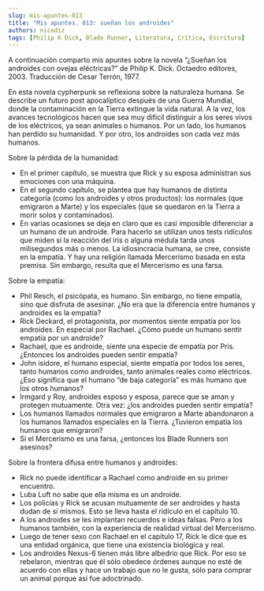 ```yaml
---
slug: mis-apuntes-013
title: "Mis apuntes. 013: sueñan los androides"
authors: nicodiz
tags: [Philip K Dick, Blade Runner, Literatura, Crítica, Escritura]
---
```


A continuación comparto mis apuntes sobre la novela “¿Sueñan los androides con ovejas eléctricas?” de Philip K. Dick. Octaedro editores, 2003. Traducción de Cesar Terrón, 1977.

En esta novela cypherpunk se reflexiona sobre la naturaleza humana. Se describe un futuro post apocalíptico después de una Guerra Mundial, donde la contaminación en la Tierra extingue la vida natural. A la vez, los avances tecnológicos hacen que sea muy difícil distinguir a los seres vivos de los eléctricos, ya sean animales o humanos. Por un lado, los humanos han perdido su humanidad. Y por otro, los androides son cada vez más humanos.

Sobre la pérdida de la humanidad:

- En el primer capítulo, se muestra que Rick y su esposa administran sus emociones con una máquina.
- En el segundo capítulo, se plantea que hay humanos de distinta categoría (como los androides y otros productos): los normales (que emigraron a Marte) y los especiales (que se quedaron en la Tierra a morir solos y contaminados).
- En varias ocasiones se deja en claro que es casi imposible diferenciar a un humano de un androide. Para hacerlo se utilizan unos tests ridículos que miden si la reacción del iris o alguna médula tarda unos milisegundos más o menos. La idiosincracia humana, se cree, consiste en la empatía. Y hay una religión llamada Mercerismo basada en esta premisa. Sin embargo, resulta que el Mercerismo es una farsa.

Sobre la empatía:

- Phil Resch, el psicópata, es humano. Sin embargo, no tiene empatía, sino que disfruta de asesinar. ¿No era que la diferencia entre humanos y androides es la empatía?
- Rick Deckard, el protagonista, por momentos siente empatía por los androides. En especial por Rachael. ¿Cómo puede un humano sentir empatía por un androide?
- Rachael, que es androide, siente una especie de empatía por Pris. ¿Entonces los androides pueden sentir empatía?
- John isidore, el humano especial, siente empatía por todos los seres, tanto humanos como androides, tanto animales reales como eléctricos. ¿Eso significa que el humano “de baja categoría” es más humano que los otros humanos?
- Irmgard y Roy, androides esposo y esposa, parece que se aman y protegen mutuamente. Otra vez: ¿los androides pueden sentir empatía?
- Los humanos llamados normales que emigraron a Marte abandonaron a los humanos llamados especiales en la Tierra. ¿Tuvieron empatía los humanos que emigraron?
- Si el Mercerismo es una farsa, ¿entonces los Blade Runners son asesinos?

Sobre la frontera difusa entre humanos y androides:

- Rick no puede identificar a Rachael como androide en su primer encuentro.
- Luba Luft no sabe que ella misma es un androide.
- Los policías y Rick se acusan mutuamente de ser androides y hasta dudan de sí mismos. Esto se lleva hasta el ridículo en el capítulo 10.
- A los androides se les implantan recuerdos e ideas falsas. Pero a los humanos también, con la experiencia de realidad virtual del Mercerismo.
- Luego de tener sexo con Rachael en el capítulo 17, Rick le dice que es una entidad orgánica, que tiene una existencia biológica y real.
- Los androides Nexus-6 tienen más libre albedrío que Rick. Por eso se rebelaron, mientras que él sólo obedece órdenes aunque no esté de acuerdo con ellas y hace un trabajo que no le gusta, sólo para comprar un animal porque así fue adoctrinado.
